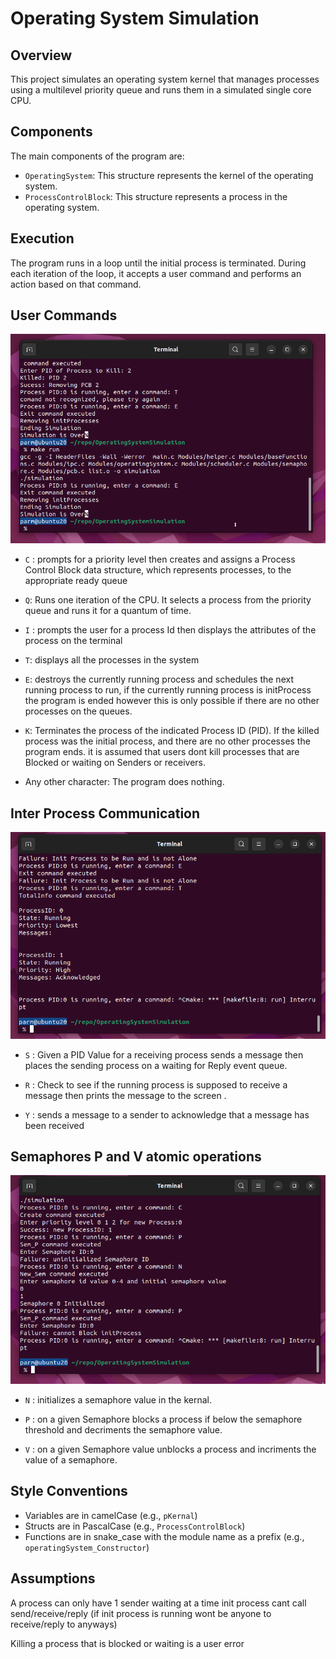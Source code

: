# Operating System Simulation

## Overview

This project simulates an operating system kernel that manages processes using a multilevel priority queue and runs them in a simulated single core CPU.

## Components

The main components of the program are:

- `OperatingSystem`: This structure represents the kernel of the operating system.
- `ProcessControlBlock`: This structure represents a process in the operating system.

## Execution

The program runs in a loop until the initial process is terminated. During each iteration of the loop, it accepts a user command and performs an action based on that command.

## User Commands

![Example of Quantum Command](QuantumExample.gif)

- `C` : prompts for a priority level then creates and assigns a Process Control Block data structure, which represents processes, to the appropriate ready 
queue 
- `Q`: Runs one iteration of the CPU. It selects a process from the priority queue and runs it for a quantum of time. 

- `I` : prompts the user for a process Id then displays the attributes of the process on the terminal

- `T`: displays all the processes in the system

- `E`: destroys the currently running process and schedules the next running process to run, if the currently running process is initProcess the program is ended however this is only possible if there are no other processes on the queues.

- `K`: Terminates the process of the indicated Process ID (PID). If the killed process was the initial process, and there are no other processes the program ends. it is assumed that users dont kill processes that are Blocked or waiting on Senders or receivers.

- Any other character: The program does nothing.
 

## Inter Process Communication
![Example of Send Receive Reply](./Send%20Receive%20Reply.gif)


- `S` : Given a PID Value for a receiving process sends a message then places the sending process on a waiting for Reply event queue.

- `R` : Check to see if the running process is supposed to receive a message then prints the message to the screen .

- `Y` : sends a message to a sender to acknowledge that a message has been received


## Semaphores P and V atomic operations
![Example of N P and V](./SemaphoreExample.gif)

- `N` : initializes a semaphore value in the kernal.

- `P` : on a given Semaphore blocks a process if below the semaphore threshold and decriments the semaphore value.

- `V` : on a given Semaphore value unblocks a process and incriments the value of a semaphore.


## Style Conventions

- Variables are in camelCase (e.g., `pKernal`)
- Structs are in PascalCase (e.g., `ProcessControlBlock`)
- Functions are in snake_case with the module name as a prefix (e.g., `operatingSystem_Constructor`)

## Assumptions

A process can only have 1 sender waiting at a time
init process cant call send/receive/reply (if init process is running wont be anyone to receive/reply to anyways)

Killing a process that is blocked or waiting is a user error

 